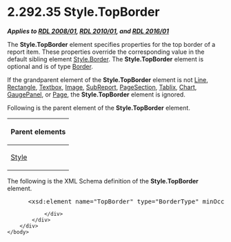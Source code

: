 <html dir="LTR" xmlns:mshelp="http://msdn.microsoft.com/mshelp" xmlns:ddue="http://ddue.schemas.microsoft.com/authoring/2003/5" xmlns:xlink="http://www.w3.org/1999/xlink" xmlns:tool="http://www.microsoft.com/tooltip">
    <head>
        <meta http-equiv="Content-Type" content="text/html; CHARSET=utf-8"></meta>
        <meta name="save" content="history"></meta>
        <title>2.292.35 Style.TopBorder</title>
        <xml>
            <mshelp:toctitle title="2.292.35 Style.TopBorder"></mshelp:toctitle>
            <mshelp:rltitle title="[MS-RDL]: Style.TopBorder"></mshelp:rltitle>
            <mshelp:keyword index="A" term="1b6c9e18-f240-44a2-acdf-10ea70045d3c"></mshelp:keyword>
            <mshelp:attr name="DCSext.ContentType" value="open specification"></mshelp:attr>
            <mshelp:attr name="AssetID" value="1b6c9e18-f240-44a2-acdf-10ea70045d3c"></mshelp:attr>
            <mshelp:attr name="TopicType" value="kbRef"></mshelp:attr>
            <mshelp:attr name="DCSext.Title" value="[MS-RDL]: Style.TopBorder" />
        </xml>
    </head>
    <body>
        <div id="header">
            <h1 class="heading">2.292.35 Style.TopBorder</h1>
        </div>
        <div id="mainSection">
            <div id="mainBody">
                <div id="allHistory" class="saveHistory"></div>
                <div id="sectionSection0" class="section" name="collapseableSection">
                    

<p><b><i>Applies to </i></b><a href="1e855f94-4617-47e4-b89e-0856c6cb420f.md"><b><i>RDL 2008/01</i></b></a><b><i>,
</i></b><a href="3428e690-a348-4ec7-8a6a-8efb42d2cdee.md"><b><i>RDL 2010/01</i></b></a><b><i>,
and </i></b><a href="52ce3983-2bfc-4e72-9359-42aaf5fe4509.md"><b><i>RDL 2016/01</i></b></a></p>

<p>The <b>Style.TopBorder</b> element specifies properties for
the top border of a report item. These properties override the corresponding
value in the default sibling element <a href="847db862-6fda-40c4-b133-45989ecb09bd.md">Style.Border</a>. The <b>Style.TopBorder</b>
element is optional and is of type <a href="39ecf39b-787f-4c80-94a9-a0eed30385be.md">Border</a>. </p>

<p>If the grandparent element of the <b>Style.TopBorder</b>
element is not <a href="58c7b460-38b6-4039-afae-82c27404e241.md">Line</a>, <a href="e36a41ea-aeaf-45cc-969e-8ab1e380882c.md">Rectangle</a>, <a href="469d0032-b5ec-43d9-ab36-d3a88b9cc1f6.md">Textbox</a>, <a href="63e1e5ab-7c49-4f62-8dbd-62d85de2b153.md">Image</a>, <a href="04d4d6d6-e103-48fc-b4f7-bf5b4a7e56e5.md">SubReport</a>, <a href="afff0921-7d95-4216-8f28-635c67d539d8.md">PageSection</a>, <a href="e42fb86e-799a-4202-8845-ac38831efccb.md">Tablix</a>, <a href="b0ab5524-7eb2-47a7-a4d3-230f5c8c5526.md">Chart</a>, <a href="f01744d3-79fa-4f30-94bf-a1ffa6bde2ac.md">GaugePanel</a>, or <a href="b5e525d5-00d6-4e1a-8813-55f327da6b4c.md">Page</a>, the <b>Style.TopBorder</b>
element is ignored.</p>

<p>Following is the parent element of the <b>Style.TopBorder</b>
element.</p>

<table>
 <thead>
  <tr>
   <th>
   <p>Parent elements</p>
   </th>
  </tr>
 </thead>
 <tr>
  <td>
  <p><a href="ea446209-9c6a-46ce-b472-fae8b8350b37.md">Style</a></p>
  </td>
 </tr>
</table>

<p>The following is the XML Schema definition of the <b>Style.TopBorder</b>
element.</p>

<dl>
<dd>
<div><pre> &lt;xsd:element name=&quot;TopBorder&quot; type=&quot;BorderType&quot; minOccurs=&quot;0&quot; /&gt;
</pre></div>
</dd></dl>


                </div>
            </div>
        </div>
    </body>
</html>